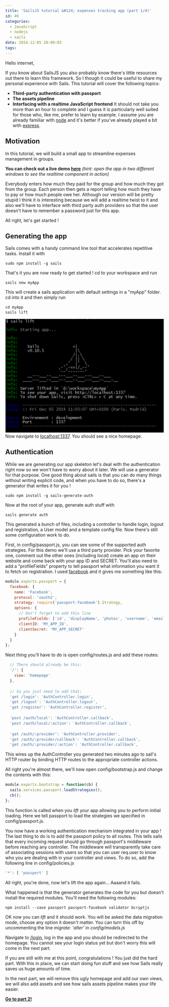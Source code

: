 ```yaml
---
title: 'SailsJS tutorial &#124; expenses tracking app (part 1/4)'
id: 49
categories:
  - JavaScript
  - nodejs
  - sails
date: 2014-12-05 20:09:03
tags:
---
```


Hello internet,

If you know about SailsJS you also probably know there's little resources out there to learn this framework. So I though it could be useful to share my personal experience with Sails.
This tutorial will cover the following topics:

*   **Third-party authentication with passport**
*   **The assets pipeline**
*   **Interfacing with a realtime JavaScript frontend**
It should not take you more than an hour to complete and I guess it is particularly well suited for those who, like me, prefer to learn by example.
I assume you are already familiar with [node](http://nodejs.org "nodejs") and it's better if you've already played a bit with [express](http://expressjs.com/ "ExpressJS").

## Motivation

In this tutorial, we will build a small app to streamline expenses management in groups.

**You can check out a live demo [here](http://expensiveapp.hmil.fr "tutorial demo application")**
_(hint: open the app in two different windows to see the realtime component in action)_

Everybody enters how much they paid for the group and how much they got from the group. Each person then gets a report telling how much they have to pay or how much people owe her.
Although our version will be pretty stupid I think it is interesting because we will add a realtime twist to it and also we'll have to interface with third party auth providers so that the user doesn't have to remember a password just for this app.

All right, let's get started !

## Generating the app

Sails comes with a handy command line tool that accelerates repetitive tasks. Install it with
```console
sudo npm install -g sails
```
That's it you are now ready to get started !
cd to your workspace and run
```console
sails new myApp
```
This will create a sails application with default settings in a "myApp" folder.
cd into it and then simply run
```console
cd myApp
sails lift
```
[![sails_lift](/assets/archive/2014/12/sails_lift.png)](/assets/archive/2014/12/sails_lift.png)
Now navigate to [localhost:1337](http://localhost:1337). You should see a nice homepage.

## Authentication

While we are generating our app skeleton let's deal with the authentication right now so we won't have to worry about it later.
We will use a generator for that purpose. One good thing about sails is that you can do many things without writing explicit code, and when you have to do so, there's a generator that writes it for you !
```console
sudo npm install -g sails-generate-auth
```
Now at the root of your app, generate auth stuff with
```console
sails generate auth
```
This generated a bunch of files, including a controller to handle login, logout and registration, a User model and a template config file. Now there's still some configuration work to do.

First, in config/passport.js, you can see some of the supported auth strategies. For this demo we'll use a third party provider. Pick your favorite one, comment out the other ones (including _local_) create an app on their website and come back with your app ID and SECRET. You'll also need to add a "profileFields" property to tell passport what information you want it to fetch on registration.
I used [facebook](https://developers.facebook.com/apps) and it gives me something like this:
```javascript
module.exports.passport = {
  facebook: {
    name: 'Facebook',
    protocol: 'oauth2',
    strategy: require('passport-facebook').Strategy,
    options: {
      // Don't forget to add this line 
      profileFields: ['id', 'displayName', 'photos', 'username', 'email'],
      clientID: 'MY_APP_ID',
      clientSecret: 'MY_APP_SECRET'
    }
  }
};

```
Next thing you'll have to do is open config/routes.js and add these routes:
```javascript
  // There should already be this:
  '/': {
    view: 'homepage'
  },

  // So you just need to add that:
  'get /login': 'AuthController.login',
  'get /logout': 'AuthController.logout',
  'get /register': 'AuthController.register',

  'post /auth/local': 'AuthController.callback',
  'post /auth/local/:action': 'AuthController.callback',

  'get /auth/:provider': 'AuthController.provider',
  'get /auth/:provider/callback': 'AuthController.callback',
  'get /auth/:provider/:action': 'AuthController.callback',

```
This wires up the AuthController you generated two minutes ago to sail's HTTP router by binding HTTP routes to the appropriate controller actions.

All right you're almost there, we'll now open config/bootstrap.js and change the contents with this:
```javascript
module.exports.bootstrap = function(cb) {
  sails.services.passport.loadStrategies();
  cb();
};

```
This function is called when you _lift_ your app allowing you to perform initial loading. Here we tell passport to load the strategies we specified in config/passport.js.

You now have a working authentication mechanism integrated in your app ! The last thing to do is to add the passport policy to all routes. This tells sails that every incoming request should go through passport's middleware before reaching any controller. The middleware will transparently take care of associating sessions with users so that you can user req.user to know who you are dealing with in your controller and views.
To do so, add the following line in config/policies.js
```javascript
'*': [ 'passport' ]
```
All right, you're done, now let's lift the app again...
Aaaand it fails.

What happened is that the generator generates the code for you but doesn't install the required modules. You'll need the following modules:
```console
npm install --save passport passport-facebook validator bcryptjs
```
OK now you can _lift_ and it should work. You will be asked the data migration mode, choose any option it doesn't matter. You can turn this off by uncommenting the line _migrate: 'alter'_ in _config/models.js_

Navigate to [/login](http://localhost:1337/login), log in the app and you should be redirected to the homepage. You cannot see your login status yet but don't worry this will come in the next part.

If you are still with me at this point, congratulations ! You just did the hard part. With this in place, we can start doing fun stuff and see how Sails really saves us huge amounts of time.

In the next part, we will remove this ugly homepage and add our own views, we will also add assets and see how sails assets pipeline makes your life easier.

**[Go to part 2!](http://blog.hmil.fr/2014/12/sailsjs-tutorial-expenses-tracking-app-part-2/)**